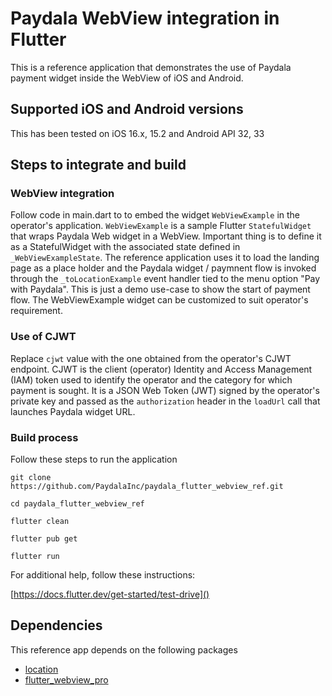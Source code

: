 # Paydala WebView integration in Flutter

This is a reference application that demonstrates the use of Paydala payment widget inside the WebView of iOS and Android.

## Supported iOS and Android versions
This has been tested on iOS 16.x, 15.2 and Android API 32, 33

## Steps to integrate and build
### WebView integration
Follow code in main.dart to  to embed the widget `WebViewExample` in the operator's application. `WebViewExample` is a sample Flutter `StatefulWidget` that wraps Paydala Web widget in a WebView. Important thing is to define it as a StatefulWidget with the associated state defined in `_WebViewExampleState`. The reference application uses it to load the landing page as a place holder and the Paydala widget / paymnent flow  is invoked through the `_toLocationExample` event handler tied to the menu option "Pay with Paydala". This is just a demo use-case to show the start of payment flow. The WebViewExample widget can be customized to suit operator's requirement.  

### Use of CJWT
Replace `cjwt` value with the one obtained from the operator's CJWT endpoint. CJWT is the client (operator) Identity and Access Management (IAM) token used to identify the operator and the category for which payment is sought. It is a JSON Web Token (JWT) signed by the operator's private key and passed as the `authorization` header in the `loadUrl` call that launches Paydala widget URL.

### Build process
Follow these steps to run the application

```shell
git clone https://github.com/PaydalaInc/paydala_flutter_webview_ref.git

cd paydala_flutter_webview_ref

flutter clean

flutter pub get

flutter run

```

For additional help, follow these instructions:

[https://docs.flutter.dev/get-started/test-drive]()

## Dependencies
This reference app depends on the following packages

* [location](https://pub.dev/packages/location)
* [flutter_webview_pro](https://pub.dev/packages/flutter_webview_pro)
